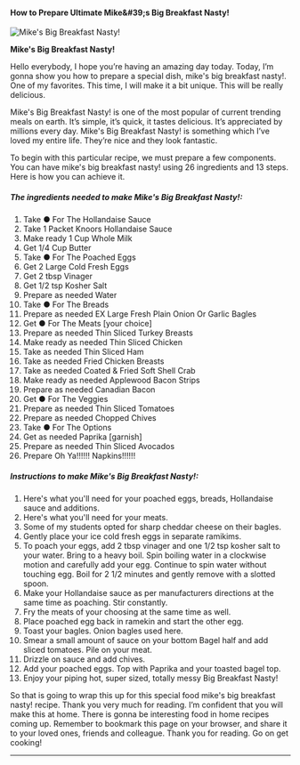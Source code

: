             

#### How to Prepare Ultimate Mike&amp;#39;s Big Breakfast Nasty!

![Mike's Big Breakfast Nasty!](https://img-global.cpcdn.com/recipes/f88ab2de3323d14c/751x532cq70/mikes-big-breakfast-nasty-recipe-main-photo.jpg)

**Mike's Big Breakfast Nasty!**

Hello everybody, I hope you’re having an amazing day today. Today, I’m gonna show you how to prepare a special dish, mike's big breakfast nasty!. One of my favorites. This time, I will make it a bit unique. This will be really delicious.

Mike's Big Breakfast Nasty! is one of the most popular of current trending meals on earth. It’s simple, it’s quick, it tastes delicious. It’s appreciated by millions every day. Mike's Big Breakfast Nasty! is something which I’ve loved my entire life. They’re nice and they look fantastic.

To begin with this particular recipe, we must prepare a few components. You can have mike's big breakfast nasty! using 26 ingredients and 13 steps. Here is how you can achieve it.

##### The ingredients needed to make Mike's Big Breakfast Nasty!:

1.  Take ● For The Hollandaise Sauce
2.  Take 1 Packet Knoors Hollandaise Sauce
3.  Make ready 1 Cup Whole Milk
4.  Get 1/4 Cup Butter
5.  Take ● For The Poached Eggs
6.  Get 2 Large Cold Fresh Eggs
7.  Get 2 tbsp Vinager
8.  Get 1/2 tsp Kosher Salt
9.  Prepare as needed Water
10.  Take ● For The Breads
11.  Prepare as needed EX Large Fresh Plain Onion Or Garlic Bagles
12.  Get ● For The Meats \[your choice\]
13.  Prepare as needed Thin Sliced Turkey Breasts
14.  Make ready as needed Thin Sliced Chicken
15.  Take as needed Thin Sliced Ham
16.  Take as needed Fried Chicken Breasts
17.  Take as needed Coated & Fried Soft Shell Crab
18.  Make ready as needed Applewood Bacon Strips
19.  Prepare as needed Canadian Bacon
20.  Get ● For The Veggies
21.  Prepare as needed Thin Sliced Tomatoes
22.  Prepare as needed Chopped Chives
23.  Take ● For The Options
24.  Get as needed Paprika \[garnish\]
25.  Prepare as needed Thin Sliced Avocados
26.  Prepare Oh Ya!!!!!! Napkins!!!!!!

##### Instructions to make Mike's Big Breakfast Nasty!:

1.  Here's what you'll need for your poached eggs, breads, Hollandaise sauce and additions.
2.  Here's what you'll need for your meats.
3.  Some of my students opted for sharp cheddar cheese on their bagles.
4.  Gently place your ice cold fresh eggs in separate ramikims.
5.  To poach your eggs, add 2 tbsp vinager and one 1/2 tsp kosher salt to your water. Bring to a heavy boil. Spin boiling water in a clockwise motion and carefully add your egg. Continue to spin water without touching egg. Boil for 2 1/2 minutes and gently remove with a slotted spoon.
6.  Make your Hollandaise sauce as per manufacturers directions at the same time as poaching. Stir constantly.
7.  Fry the meats of your choosing at the same time as well.
8.  Place poached egg back in ramekin and start the other egg.
9.  Toast your bagles. Onion bagles used here.
10.  Smear a small amount of sauce on your bottom Bagel half and add sliced tomatoes. Pile on your meat.
11.  Drizzle on sauce and add chives.
12.  Add your poached eggs. Top with Paprika and your toasted bagel top.
13.  Enjoy your piping hot, super sized, totally messy Big Breakfast Nasty!

So that is going to wrap this up for this special food mike's big breakfast nasty! recipe. Thank you very much for reading. I’m confident that you will make this at home. There is gonna be interesting food in home recipes coming up. Remember to bookmark this page on your browser, and share it to your loved ones, friends and colleague. Thank you for reading. Go on get cooking!

* * *